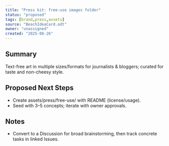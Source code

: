 ```yaml
---
title: "Press kit: free-use images folder"
status: "proposed"
tags: [brand,press,assets]
source: "BeachIdeaCard.odt"
owner: "unassigned"
created: "2025-08-26"
---
```


## Summary
Text-free art in multiple sizes/formats for journalists & bloggers; curated for taste and non-cheesy style.

## Proposed Next Steps
- Create assets/press/free-use/ with README (license/usage).  
- Seed with 3–5 concepts; iterate with owner approvals.

## Notes
- Convert to a Discussion for broad brainstorming, then track concrete tasks in linked Issues.